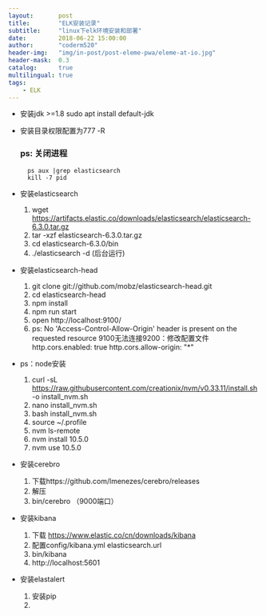 ```yaml
---
layout:       post
title:        "ELK安装记录"
subtitle:     "linux下elk环境安装和部署"
date:         2018-06-22 15:00:00
author:       "coderm520"
header-img:   "img/in-post/post-eleme-pwa/eleme-at-io.jpg"
header-mask:  0.3
catalog:      true
multilingual: true
tags:
    - ELK
---
```



<!-- Chinese Version -->
<!-- <div class="zh post-container">
    {% capture about_zh %}{% include posts/2017-07-12-upgrading-eleme-to-pwa/zh.md %}{% endcapture %}
    {{ about_zh | markdownify }}
</div> -->

<!-- English Version -->
<!-- <div class="en post-container">
    {% capture about_en %}{% include posts/2017-07-12-upgrading-eleme-to-pwa/en.md %}{% endcapture %}
    {{ about_en | markdownify }}
</div> -->

<!-- >大家好 -->
<!-- <div class="zh post-container"> -->
- 安装jdk >=1.8  sudo apt install default-jdk 
- 安装目录权限配置为777   -R
  ### ps: 关闭进程
        ps aux |grep elasticsearch
        kill -7 pid
- 安装elasticsearch
    1. wget https://artifacts.elastic.co/downloads/elasticsearch/elasticsearch-6.3.0.tar.gz
    2. tar -xzf elasticsearch-6.3.0.tar.gz
    3. cd elasticsearch-6.3.0/bin
    4. ./elasticsearch -d  (后台运行)
- 安装elasticsearch-head
    1. git clone git://github.com/mobz/elasticsearch-head.git
    2. cd elasticsearch-head
    3. npm install
    4. npm run start
    5. open http://localhost:9100/  
    6. ps: No 'Access-Control-Allow-Origin' header is present on the requested resource
    9100无法连接9200：修改配置文件http.cors.enabled: true
    http.cors.allow-origin: "*"
- ps：node安装
    1. curl -sL https://raw.githubusercontent.com/creationix/nvm/v0.33.11/install.sh -o install_nvm.sh
    2. nano install_nvm.sh
    3. bash install_nvm.sh
    4. source ~/.profile
    5. nvm ls-remote
    6. nvm install 10.5.0
    7. nvm use 10.5.0
- 安装cerebro 
    1. 下载https://github.com/lmenezes/cerebro/releases
    2. 解压
    3. bin/cerebro   （9000端口）

- 安装kibana
    1. 下载 https://www.elastic.co/cn/downloads/kibana
    2. 配置config/kibana.yml elasticsearch.url
    3. bin/kibana
    4. http://localhost:5601

- 安装elastalert
    1. 安装pip 
    2. 
<!-- </div> -->